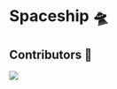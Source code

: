 # Spaceship 🛸

## Contributors 🫶

<a href="https://github.com/roadtocode4u/spaceship/graphs/contributors" target="_blank">
  <img src="https://contrib.rocks/image?repo=roadtocode4u/spaceship" />
</a>
